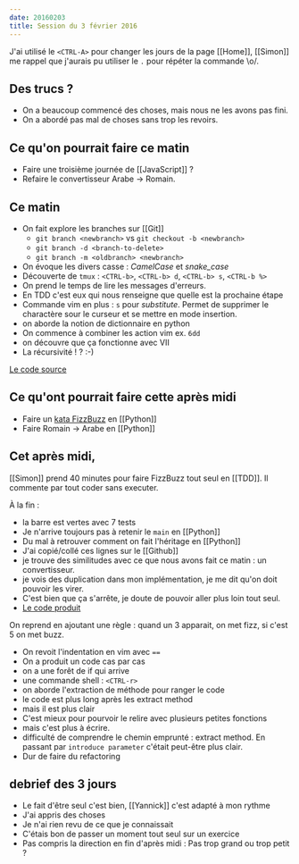 ```yaml
---
date: 20160203
title: Session du 3 février 2016
---
```


J'ai utilisé le `<CTRL-A>` pour changer les jours de la page [[Home]], [[Simon]] me
rappel que j'aurais pu utiliser le `.` pour répéter la commande \o/.

## Des trucs ?

* On a beaucoup commencé des choses, mais nous ne les avons pas fini.
* On a abordé pas mal de choses sans trop les revoirs.


## Ce qu'on pourrait faire ce matin

* Faire une troisième journée de [[JavaScript]] ?
* Refaire le convertisseur Arabe -> Romain.

## Ce matin

* On fait explore les branches sur [[Git]]
  * `git branch <newbranch>` vs `git checkout -b <newbranch>`
  * `git branch -d <branch-to-delete>`
  * `git branch -m <oldbranch> <newbranch>`
* On évoque les divers casse : *CamelCase* et *snake_case*
* Découverte de `tmux` : `<CTRL-b>`, `<CTRL-b> d`, `<CTRL-b> s`, `<CTRL-b %>` 
* On prend le temps de lire les messages d'erreurs.
* En TDD c'est eux qui nous renseigne que quelle est la prochaine étape
* Commande vim en plus : `s` pour _substitute_. Permet de supprimer le
  charactère sour le curseur et se mettre en mode insertion.
* on aborde la notion de dictionnaire en python
* On commence à combiner les action vim ex. `6dd`
* on découvre que ça fonctionne avec VII
* La récursivité ! ? :-)

[Le code source](https://github.com/ut7/rookie-club/commit/715d05cc0e5de9d25b79e518124c725a11d48517)


## Ce qu'ont pourrait faire cette après midi

* Faire un [kata FizzBuzz](http://codingdojo.org/kata/FizzBuzz/) en [[Python]]
* Faire Romain -> Arabe en [[Python]]

## Cet après midi,

[[Simon]] prend 40 minutes pour faire FizzBuzz tout seul en [[TDD]]. Il commente par
tout coder sans executer.

À la fin : 

* la barre est vertes avec 7 tests
* Je n'arrive toujours pas à retenir le `main` en [[Python]]
* Du mal à retrouver comment on fait l'héritage en [[Python]]
* J'ai copié/collé ces lignes sur le [[Github]]
* je trouve des similitudes avec ce que nous avons fait ce matin : un
  convertisseur.
* je vois des duplication dans mon implémentation, je me dit qu'on doit pouvoir
  les virer.
* C'est bien que ça s'arrête, je doute de pouvoir aller plus loin tout seul.
* [Le code produit](https://github.com/ut7/rookie-club/commit/7d187d757fd0f4e09a93ddad9626141407fdc233)


On reprend en ajoutant une règle : quand un 3 apparait, on met fizz, si c'est 5 on met buzz.

* On revoit l'indentation en vim avec `==`
* On a produit un code cas par cas
* on a une forêt de if qui arrive
* une commande shell : `<CTRL-r>`
* on aborde l'extraction de méthode pour ranger le code
* le code est plus long après les extract method
* mais il est plus clair
* C'est mieux pour pourvoir le relire avec plusieurs petites fonctions
* mais c'est plus à écrire.
* difficulté de comprendre le chemin emprunté : extract method. En passant par
  `introduce parameter` c'était peut-être plus clair.
* Dur de faire du refactoring


## debrief des 3 jours

* Le fait d'être seul c'est bien, [[Yannick]] c'est adapté à mon rythme
* J'ai appris des choses
* Je n'ai rien revu de ce que je connaissait
* C'étais bon de passer un moment tout seul sur un exercice
* Pas compris la direction en fin d'après midi : Pas trop grand ou trop petit ?


